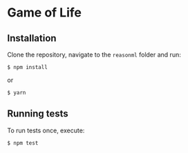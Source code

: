 # Game of Life

## Installation

Clone the repository, navigate to the `reasonml` folder and run:

```
$ npm install
```

or

```
$ yarn
```

## Running tests

To run tests once, execute:

```
$ npm test
```
